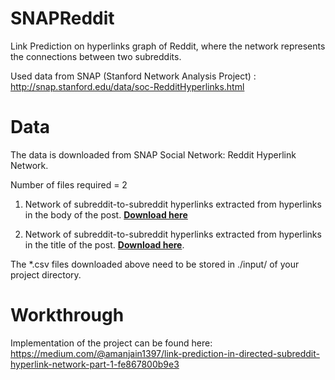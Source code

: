 # SNAPReddit
Link Prediction on hyperlinks graph of Reddit, where the network represents the connections between two subreddits. 

Used data from SNAP (Stanford Network Analysis Project) : http://snap.stanford.edu/data/soc-RedditHyperlinks.html

# Data
The data is downloaded from SNAP Social Network: Reddit Hyperlink Network.

Number of files required = 2

1) Network of subreddit-to-subreddit hyperlinks extracted from hyperlinks in the body of the post. [**Download here**](http://snap.stanford.edu/data/soc-redditHyperlinks-body.tsv)

2) Network of subreddit-to-subreddit hyperlinks extracted from hyperlinks in the title of the post. [**Download here**](http://snap.stanford.edu/data/soc-redditHyperlinks-title.tsv).

The *.csv files downloaded above need to be stored in ./input/ of your project directory.

# Workthrough
Implementation of the project can be found here: https://medium.com/@amanjain1397/link-prediction-in-directed-subreddit-hyperlink-network-part-1-fe867800b9e3
